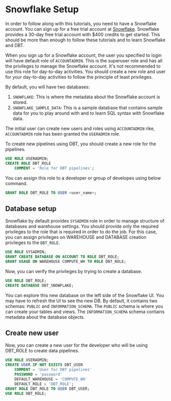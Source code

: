 # Snowflake Setup

In order to follow along with this tutorials, you need to have a Snowflake account. You can sign up for a free trial 
account at [Snowflake](https://www.signup.snowflake.com/). Snowflake provides a 30-day free trial account with $400 
credits to get started. This should be more than enough to follow these tutorials and to learn Snowflake and DBT.

When you sign up for a Snowflake account, the user you specified to login will have default role of `ACCOUNTADMIN`. 
This is the superuser role and has all the privileges to manage the Snowflake account. It's not recommended to use 
this role for day-to-day activities. You should create a new role and user for your day-to-day activities to follow 
the principle of least privileges.

By default, you will have two databases:
1. `SNOWFLAKE`: This is where the metadata about the Snowflake account is stored.
2. `SNOWFLAKE_SAMPLE_DATA`: This is a sample database that contains sample data for you to play around with and to 
   learn SQL syntax with Snowflake data.

The initial user can create new users and roles using `ACCOUNTADMIN` rike, `ACCOUNTADMIN` role has been granted the 
`USERADMIN` role.

To create new pipelines using DBT, you should create a new role for the pipelines.

```sql
USE ROLE USERADMIN;
CREATE ROLE DBT_ROLE
    COMMENT = 'Role for DBT pipelines';
```

You can assign this role to a developer or group of developes using below command.

```sql
GRANT ROLE DBT_ROLE TO USER <user_name>;
```

## Database setup

Snowflake by default provides `SYSADMIN` role in order to manage structure of databases and warehouse settings. You 
should provide only the required privileges to the role that is required in order to do the job. For this case, you 
can assign privileges on WAREHOUSE and DATABASE creation privileges to the `DBT_ROLE`.

```sql
USE ROLE SYSADMIN;
GRANT CREATE DATABASE ON ACCOUNT TO ROLE DBT_ROLE;
GRANT USAGE ON WAREHOUSE COMPUTE_WH TO ROLE DBT_ROLE;
```

Now, you can verify the privileges by trying to create a database.

```sql
USE ROLE DBT_ROLE;
CREATE DATABASE DBT_SNOWFLAKE;
```

You can explore this new database on the left side of the Snowflake UI. You may have to refresh the UI to see the 
new DB. By default, it contains two schemas: `PUBLIC` and `INFORMATION_SCHEMA`. The `PUBLIC` schema is where you
can create your tables and views. The `INFORMATION_SCHEMA` schema contains metadata about the database objects.

## Create new user

Now, you can create a new user for the developer who will be using DBT_ROLE to create data pipelines.

```sql
USE ROLE USERADMIN;
CREATE USER IF NOT EXISTS DBT_USER
    COMMENT = 'User for DBT pipelines'
    PASSWORD = 'password'
    DEFAULT_WAREHOUSE = 'COMPUTE_WH'
    DEFAULT_ROLE = 'DBT_ROLE';
GRANT ROLE DBT_ROLE TO USER DBT_USER;
USE ROLE DBT_ROLE;
```

